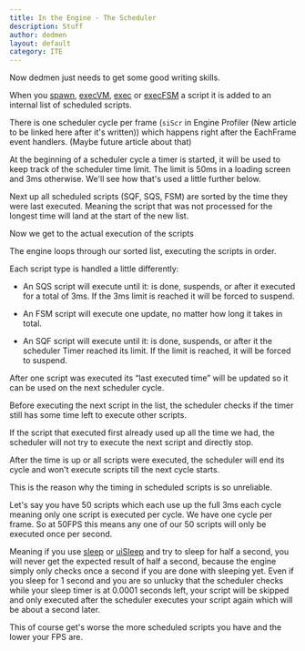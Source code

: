 ```yaml
---
title: In the Engine - The Scheduler
description: Stuff
author: dedmen
layout: default
category: ITE
---
```


Now dedmen just needs to get some good writing skills.


When you [spawn](https://community.bistudio.com/wiki/spawn), [execVM](https://community.bistudio.com/wiki/execVM), [exec](https://community.bistudio.com/wiki/execVM) or [execFSM](https://community.bistudio.com/wiki/execFSM) a script it is added to an internal list of scheduled scripts.


There is one scheduler cycle per frame (`siScr` in Engine Profiler (New article to be linked here after it's written)) which happens right after the EachFrame event handlers. (Maybe future article about that)

At the beginning of a scheduler cycle a timer is started, it will be used to keep track of the scheduler time limit.
The limit is 50ms in a loading screen and 3ms otherwise. We'll see how that's used a little further below.

Next up all scheduled scripts (SQF, SQS, FSM) are sorted by the time they were last executed. Meaning the script that was not processed for the longest time will land at the start of the new list.


Now we get to the actual execution of the scripts

The engine loops through our sorted list, executing the scripts in order.

Each script type is handled a little differently:

- An SQS script will execute until it: is done, suspends, or after it executed for a total of 3ms. If the 3ms limit is reached it will be forced to suspend.

- An FSM script will execute one update, no matter how long it takes in total.

- An SQF script will execute until it: is done, suspends, or after it the scheduler Timer reached its limit. If the limit is reached, it will be forced to suspend.

After one script was executed its “last executed time” will be updated so it can be used on the next scheduler cycle.

Before executing the next script in the list, the scheduler checks if the timer still has some time left to execute other scripts.

If the script that executed first already used up all the time we had, the scheduler will not try to execute the next script and directly stop.

After the time is up or all scripts were executed, the scheduler will end its cycle and won't execute scripts till the next cycle starts.

This is the reason why the timing in scheduled scripts is so unreliable.

Let's say you have 50 scripts which each use up the full 3ms each cycle meaning only one script is executed per cycle.
We have one cycle per frame. So at 50FPS this means any one of our 50 scripts will only be executed once per second.

Meaning if you use [sleep](https://community.bistudio.com/wiki/sleep) or [uiSleep](https://community.bistudio.com/wiki/uiSleep) and try to sleep for half a second, you will never get the expected result of half a second, because the engine simply only checks once a second if you are done with sleeping yet.
Even if you sleep for 1 second and you are so unlucky that the scheduler checks while your sleep timer is at 0.0001 seconds left, your script will be skipped and only executed after the scheduler executes your script again which will be about a second later.

This of course get's worse the more scheduled scripts you have and the lower your FPS are.